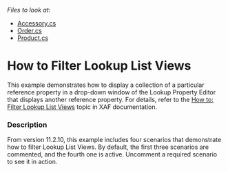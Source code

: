 <!-- default file list -->
*Files to look at*:

* [Accessory.cs](./CS/FilterLookupListView.Module/BusinessObjects/Accessory.cs)
* [Order.cs](./CS/FilterLookupListView.Module/BusinessObjects/Order.cs)
* [Product.cs](./CS/FilterLookupListView.Module/BusinessObjects/Product.cs)
<!-- default file list end -->
# How to Filter Lookup List Views


<p>This example demonstrates how to display a collection of a particular reference property in a drop-down window of the Lookup Property Editor that displays another reference property. For details, refer to the <a href="http://documentation.devexpress.com/#Xaf/CustomDocument2681"><u>How to: Filter Lookup List Views</u></a> topic in XAF documentation.</p>


<h3>Description</h3>

<p>From version 11.2.10, this example includes four scenarios that demonstrate how to filter Lookup List Views. By default, the first three scenarios are commented, and the fourth one is active. Uncomment a required scenario to see it in action.</p>

<br/>


